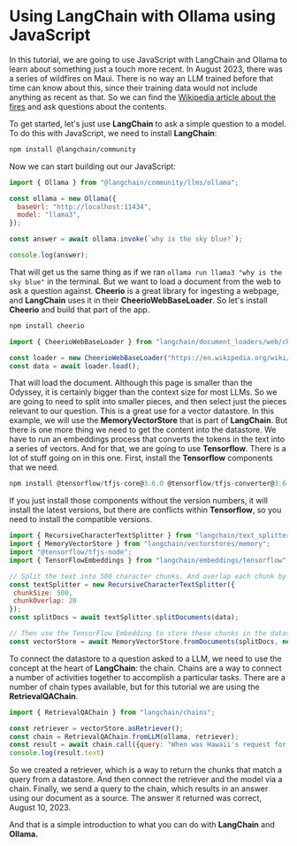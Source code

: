 # Using LangChain with Ollama using JavaScript

In this tutorial, we are going to use JavaScript with LangChain and Ollama to learn about something just a touch more recent. In August 2023, there was a series of wildfires on Maui. There is no way an LLM trained before that time can know about this, since their training data would not include anything as recent as that. So we can find the [Wikipedia article about the fires](https://en.wikipedia.org/wiki/2023_Hawaii_wildfires) and ask questions about the contents.

To get started, let's just use **LangChain** to ask a simple question to a model. To do this with JavaScript, we need to install **LangChain**:

```bash
npm install @langchain/community
```

Now we can start building out our JavaScript:

```javascript
import { Ollama } from "@langchain/community/llms/ollama";

const ollama = new Ollama({
  baseUrl: "http://localhost:11434",
  model: "llama3",
});

const answer = await ollama.invoke(`why is the sky blue?`);

console.log(answer);
```

That will get us the same thing as if we ran `ollama run llama3 "why is the sky blue"` in the terminal. But we want to load a document from the web to ask a question against. **Cheerio** is a great library for ingesting a webpage, and **LangChain** uses it in their **CheerioWebBaseLoader**. So let's install **Cheerio** and build that part of the app.

```bash
npm install cheerio
```

```javascript
import { CheerioWebBaseLoader } from "langchain/document_loaders/web/cheerio";

const loader = new CheerioWebBaseLoader("https://en.wikipedia.org/wiki/2023_Hawaii_wildfires");
const data = await loader.load();
```

That will load the document. Although this page is smaller than the Odyssey, it is certainly bigger than the context size for most LLMs. So we are going to need to split into smaller pieces, and then select just the pieces relevant to our question. This is a great use for a vector datastore. In this example, we will use the **MemoryVectorStore** that is part of **LangChain**. But there is one more thing we need to get the content into the datastore. We have to run an embeddings process that converts the tokens in the text into a series of vectors. And for that, we are going to use **Tensorflow**. There is a lot of stuff going on in this one. First, install the **Tensorflow** components that we need.

```javascript
npm install @tensorflow/tfjs-core@3.6.0 @tensorflow/tfjs-converter@3.6.0 @tensorflow-models/universal-sentence-encoder@1.3.3 @tensorflow/tfjs-node@4.10.0
```

If you just install those components without the version numbers, it will install the latest versions, but there are conflicts within **Tensorflow**, so you need to install the compatible versions.

```javascript
import { RecursiveCharacterTextSplitter } from "langchain/text_splitter"
import { MemoryVectorStore } from "langchain/vectorstores/memory";
import "@tensorflow/tfjs-node";
import { TensorFlowEmbeddings } from "langchain/embeddings/tensorflow";

// Split the text into 500 character chunks. And overlap each chunk by 20 characters
const textSplitter = new RecursiveCharacterTextSplitter({
 chunkSize: 500,
 chunkOverlap: 20
});
const splitDocs = await textSplitter.splitDocuments(data);

// Then use the TensorFlow Embedding to store these chunks in the datastore
const vectorStore = await MemoryVectorStore.fromDocuments(splitDocs, new TensorFlowEmbeddings());
```

To connect the datastore to a question asked to a LLM, we need to use the concept at the heart of **LangChain**: the chain. Chains are a way to connect a number of activities together to accomplish a particular tasks. There are a number of chain types available, but for this tutorial we are using the **RetrievalQAChain**.

```javascript
import { RetrievalQAChain } from "langchain/chains";

const retriever = vectorStore.asRetriever();
const chain = RetrievalQAChain.fromLLM(ollama, retriever);
const result = await chain.call({query: "When was Hawaii's request for a major disaster declaration approved?"});
console.log(result.text)
```

So we created a retriever, which is a way to return the chunks that match a query from a datastore. And then connect the retriever and the model via a chain. Finally, we send a query to the chain, which results in an answer using our document as a source. The answer it returned was correct, August 10, 2023.

And that is a simple introduction to what you can do with **LangChain** and **Ollama.**
